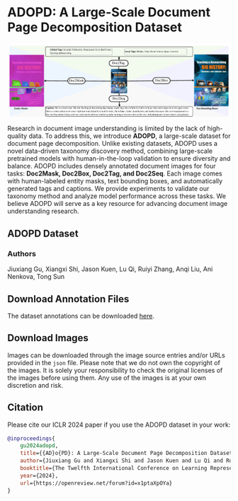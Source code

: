 # ADOPD: A Large-Scale Document Page Decomposition Dataset

![image](preview.png)

Research in document image understanding is limited by the lack of high-quality data. To address this, we introduce **ADOPD**, a large-scale dataset for document page decomposition. Unlike existing datasets, ADOPD uses a novel data-driven taxonomy discovery method, combining large-scale pretrained models with human-in-the-loop validation to ensure diversity and balance. ADOPD includes densely annotated document images for four tasks: **Doc2Mask, Doc2Box, Doc2Tag, and Doc2Seq**. Each image comes with human-labeled entity masks, text bounding boxes, and automatically generated tags and captions. We provide experiments to validate our taxonomy method and analyze model performance across these tasks. We believe ADOPD will serve as a key resource for advancing document image understanding research.

## ADOPD Dataset

### Authors
Jiuxiang Gu, Xiangxi Shi, Jason Kuen, Lu Qi, Ruiyi Zhang, Anqi Liu, Ani Nenkova, Tong Sun

## Download Annotation Files
The dataset annotations can be downloaded [here](https://github.com/adobe-research/adopd2024/releases/tag/v1.0).

## Download Images
Images can be downloaded through the image source entries and/or URLs provided in the `json` file. Please note that we do not own the copyright of the images. It is solely your responsibility to check the original licenses of the images before using them. Any use of the images is at your own discretion and risk.

## Citation
Please cite our ICLR 2024 paper if you use the ADOPD dataset in your work:
```bibtex
@inproceedings{
    gu2024adopd,
    title={{AD}o{PD}: A Large-Scale Document Page Decomposition Dataset},
    author={Jiuxiang Gu and Xiangxi Shi and Jason Kuen and Lu Qi and Ruiyi Zhang and Anqi Liu and Ani Nenkova and Tong Sun},
    booktitle={The Twelfth International Conference on Learning Representations},
    year={2024},
    url={https://openreview.net/forum?id=x1ptaXpOYa}
}
